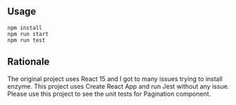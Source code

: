 ## Usage

```
npm install
npm run start
npm run test
```

## Rationale
The original project uses React 15 and I got to many issues trying to install enzyme. 
This project uses Create React App and run Jest without any issue. Please use this project to see
the unit tests for Pagination component. 